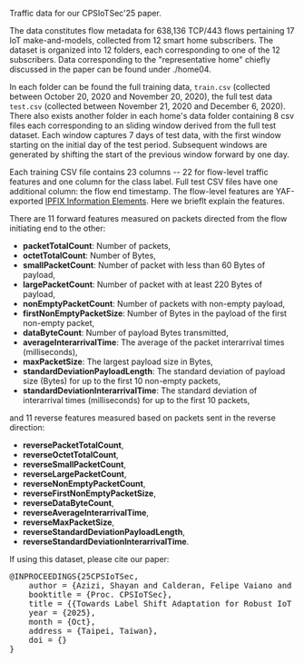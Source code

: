 Traffic data for our CPSIoTSec'25 paper.

The data constitutes flow metadata for 638,136 TCP/443 flows pertaining 17 IoT make-and-models, collected from 12 smart home subscribers. The dataset is organized into 12 folders, each corresponding to one of the 12 subscribers. Data corresponding to the "representative home" chiefly discussed in the paper can be found under ./home04. 

In each folder can be found the full training data, ``train.csv`` (collected between October 20, 2020 and November 20, 2020), the full test data ``test.csv`` (collected between November 21, 2020 and December 6, 2020). There also exists another folder in each home's data folder containing 8 csv files each corresponding to an sliding window derived from the full test dataset. Each window captures 7 days of test data, with the first window starting on the initial day of the test period. Subsequent windows are generated by shifting the start of the previous window forward by one day.

Each training CSV file contains 23 columns -- 22 for flow-level traffic features and one column for the class label. Full test CSV files have one additional column: the flow end timestamp. The flow-level features are YAF-exported [IPFIX Information Elements](https://tools.netsa.cert.org/yaf/docs.html#yaf-3-rec-tmpl). Here we brieflt explain the features.  

There are 11 forward features measured on packets directed from the flow initiating end to the other:
- **packetTotalCount**: Number of packets,
- **octetTotalCount**: Number of Bytes,
- **smallPacketCount**: Number of packet with less than 60 Bytes of payload,
- **largePacketCount**: Number of packet with at least 220 Bytes of payload,
- **nonEmptyPacketCount**: Number of packets with non-empty payload,
- **firstNonEmptyPacketSize**: Number of Bytes in the payload of the first non-empty packet,
- **dataByteCount**: Number of payload Bytes transmitted,
- **averageInterarrivalTime**: The average of the packet interarrival times (milliseconds),
- **maxPacketSize**: The largest payload size in Bytes,
- **standardDeviationPayloadLength**: The standard deviation of payload size (Bytes) for up to the first 10 non-empty packets,
- **standardDeviationInterarrivalTime**: The standard deviation of interarrival times (milliseconds) for up to the first 10 packets,

and 11 reverse features measured based on packets sent in the reverse direction:
- **reversePacketTotalCount**,
- **reverseOctetTotalCount**,
- **reverseSmallPacketCount**,
- **reverseLargePacketCount**,
- **reverseNonEmptyPacketCount**,
- **reverseFirstNonEmptyPacketSize**,
- **reverseDataByteCount**,
- **reverseAverageInterarrivalTime**,
- **reverseMaxPacketSize**,
- **reverseStandardDeviationPayloadLength**,
- **reverseStandardDeviationInterarrivalTime**.


If using this dataset, please cite our paper:
<pre>
@INPROCEEDINGS{25CPSIoTSec,
    author = {Azizi, Shayan and Calderan, Felipe Vaiano and Okui, Norihiro and Nakahara, Masataka and Kubota, Ayumu and Quiles, Marcos G. and Batista, Gustavo and Habibi Gharakheili, Hassan},
    booktitle = {Proc. CPSIoTSec},
    title = {{Towards Label Shift Adaptation for Robust IoT Device Identification}},
    year = {2025},
    month = {Oct},
    address = {Taipei, Taiwan},
    doi = {}
}
